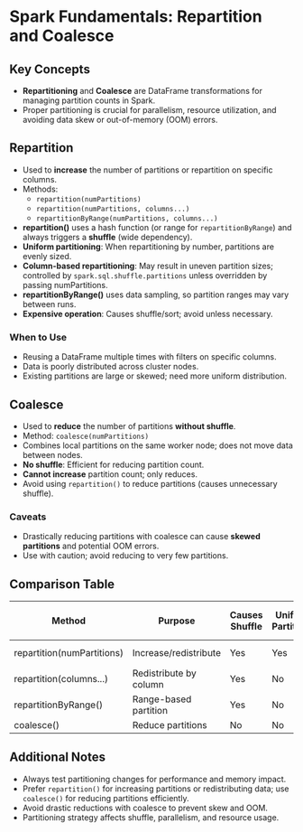 # Spark Fundamentals: Repartition and Coalesce

## Key Concepts
- **Repartitioning** and **Coalesce** are DataFrame transformations for managing partition counts in Spark.
- Proper partitioning is crucial for parallelism, resource utilization, and avoiding data skew or out-of-memory (OOM) errors.

## Repartition
- Used to **increase** the number of partitions or repartition on specific columns.
- Methods:
  - `repartition(numPartitions)`
  - `repartition(numPartitions, columns...)`
  - `repartitionByRange(numPartitions, columns...)`
- **repartition()** uses a hash function (or range for `repartitionByRange`) and always triggers a **shuffle** (wide dependency).
- **Uniform partitioning**: When repartitioning by number, partitions are evenly sized.
- **Column-based repartitioning**: May result in uneven partition sizes; controlled by `spark.sql.shuffle.partitions` unless overridden by passing numPartitions.
- **repartitionByRange()** uses data sampling, so partition ranges may vary between runs.
- **Expensive operation**: Causes shuffle/sort; avoid unless necessary.

### When to Use
- Reusing a DataFrame multiple times with filters on specific columns.
- Data is poorly distributed across cluster nodes.
- Existing partitions are large or skewed; need more uniform distribution.

## Coalesce
- Used to **reduce** the number of partitions **without shuffle**.
- Method: `coalesce(numPartitions)`
- Combines local partitions on the same worker node; does not move data between nodes.
- **No shuffle**: Efficient for reducing partition count.
- **Cannot increase** partition count; only reduces.
- Avoid using `repartition()` to reduce partitions (causes unnecessary shuffle).

### Caveats
- Drastically reducing partitions with coalesce can cause **skewed partitions** and potential OOM errors.
- Use with caution; avoid reducing to very few partitions.

## Comparison Table
| Method                      | Purpose                | Causes Shuffle | Uniform Partitions | Can Increase Partitions | Can Reduce Partitions |
|-----------------------------|------------------------|---------------|--------------------|------------------------|----------------------|
| repartition(numPartitions)  | Increase/redistribute  | Yes           | Yes                | Yes                    | Yes (but expensive)  |
| repartition(columns...)     | Redistribute by column | Yes           | No                 | Yes                    | Yes (but expensive)  |
| repartitionByRange()        | Range-based partition  | Yes           | No                 | Yes                    | Yes                  |
| coalesce()                  | Reduce partitions      | No            | No                 | No                     | Yes                  |

## Additional Notes
- Always test partitioning changes for performance and memory impact.
- Prefer `repartition()` for increasing partitions or redistributing data; use `coalesce()` for reducing partitions efficiently.
- Avoid drastic reductions with coalesce to prevent skew and OOM.
- Partitioning strategy affects shuffle, parallelism, and resource usage.
